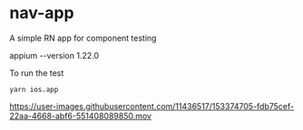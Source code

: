 # nav-app
A simple RN app for component testing


appium --version
1.22.0

To run the test

```
yarn ios.app
```



https://user-images.githubusercontent.com/11436517/153374705-fdb75cef-22aa-4668-abf6-551408089850.mov

